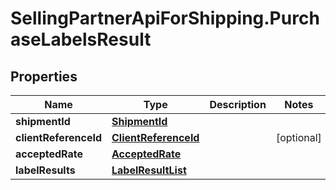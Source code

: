 # SellingPartnerApiForShipping.PurchaseLabelsResult

## Properties
Name | Type | Description | Notes
------------ | ------------- | ------------- | -------------
**shipmentId** | [**ShipmentId**](ShipmentId.md) |  | 
**clientReferenceId** | [**ClientReferenceId**](ClientReferenceId.md) |  | [optional] 
**acceptedRate** | [**AcceptedRate**](AcceptedRate.md) |  | 
**labelResults** | [**LabelResultList**](LabelResultList.md) |  | 
